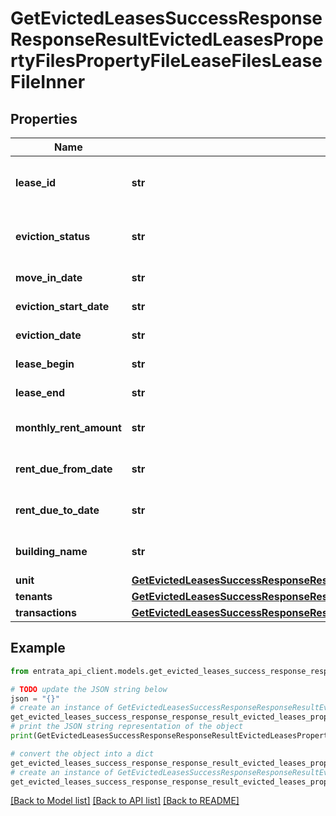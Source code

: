 # GetEvictedLeasesSuccessResponseResponseResultEvictedLeasesPropertyFilesPropertyFileLeaseFilesLeaseFileInner


## Properties

Name | Type | Description | Notes
------------ | ------------- | ------------- | -------------
**lease_id** | **str** | Unique identifier for the lease. | 
**eviction_status** | **str** | Status of the eviction (e.g., Evicted). | 
**move_in_date** | **str** | Move-in date. | 
**eviction_start_date** | **str** | Start date of eviction. | 
**eviction_date** | **str** | Date of eviction. | 
**lease_begin** | **str** | Lease start date. | 
**lease_end** | **str** | Lease end date. | 
**monthly_rent_amount** | **str** | Amount of monthly rent. | 
**rent_due_from_date** | **str** | Start date for rent due period. | 
**rent_due_to_date** | **str** | End date for rent due period. | 
**building_name** | **str** | Name of the building. | 
**unit** | [**GetEvictedLeasesSuccessResponseResponseResultEvictedLeasesPropertyFilesPropertyFileLeaseFilesLeaseFileInnerUnit**](GetEvictedLeasesSuccessResponseResponseResultEvictedLeasesPropertyFilesPropertyFileLeaseFilesLeaseFileInnerUnit.md) |  | 
**tenants** | [**GetEvictedLeasesSuccessResponseResponseResultEvictedLeasesPropertyFilesPropertyFileLeaseFilesLeaseFileInnerTenants**](GetEvictedLeasesSuccessResponseResponseResultEvictedLeasesPropertyFilesPropertyFileLeaseFilesLeaseFileInnerTenants.md) |  | 
**transactions** | [**GetEvictedLeasesSuccessResponseResponseResultEvictedLeasesPropertyFilesPropertyFileLeaseFilesLeaseFileInnerTransactions**](GetEvictedLeasesSuccessResponseResponseResultEvictedLeasesPropertyFilesPropertyFileLeaseFilesLeaseFileInnerTransactions.md) |  | 

## Example

```python
from entrata_api_client.models.get_evicted_leases_success_response_response_result_evicted_leases_property_files_property_file_lease_files_lease_file_inner import GetEvictedLeasesSuccessResponseResponseResultEvictedLeasesPropertyFilesPropertyFileLeaseFilesLeaseFileInner

# TODO update the JSON string below
json = "{}"
# create an instance of GetEvictedLeasesSuccessResponseResponseResultEvictedLeasesPropertyFilesPropertyFileLeaseFilesLeaseFileInner from a JSON string
get_evicted_leases_success_response_response_result_evicted_leases_property_files_property_file_lease_files_lease_file_inner_instance = GetEvictedLeasesSuccessResponseResponseResultEvictedLeasesPropertyFilesPropertyFileLeaseFilesLeaseFileInner.from_json(json)
# print the JSON string representation of the object
print(GetEvictedLeasesSuccessResponseResponseResultEvictedLeasesPropertyFilesPropertyFileLeaseFilesLeaseFileInner.to_json())

# convert the object into a dict
get_evicted_leases_success_response_response_result_evicted_leases_property_files_property_file_lease_files_lease_file_inner_dict = get_evicted_leases_success_response_response_result_evicted_leases_property_files_property_file_lease_files_lease_file_inner_instance.to_dict()
# create an instance of GetEvictedLeasesSuccessResponseResponseResultEvictedLeasesPropertyFilesPropertyFileLeaseFilesLeaseFileInner from a dict
get_evicted_leases_success_response_response_result_evicted_leases_property_files_property_file_lease_files_lease_file_inner_from_dict = GetEvictedLeasesSuccessResponseResponseResultEvictedLeasesPropertyFilesPropertyFileLeaseFilesLeaseFileInner.from_dict(get_evicted_leases_success_response_response_result_evicted_leases_property_files_property_file_lease_files_lease_file_inner_dict)
```
[[Back to Model list]](../README.md#documentation-for-models) [[Back to API list]](../README.md#documentation-for-api-endpoints) [[Back to README]](../README.md)


